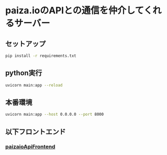 # paiza.ioのAPIとの通信を仲介してくれるサーバー
## セットアップ
```bash
pip install -r requirements.txt
```

## python実行
```bash
uvicorn main:app --reload
```
## 本番環境
```bash
uvicorn main:app --host 0.0.0.0 --port 8000
```
## 以下フロントエンド
### [paizaioApiFrontend](https://github.com/ayuayuyu/paizaioApiFrontend)
